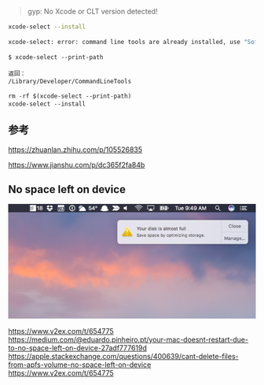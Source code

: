 > gyp: No Xcode or CLT version detected!

```bash
xcode-select --install
```

```bash
xcode-select: error: command line tools are already installed, use "Software Update" to install updates
```

```shell
$ xcode-select --print-path

返回：
/Library/Developer/CommandLineTools
```

```shell
rm -rf $(xcode-select --print-path)
xcode-select --install
```

## 参考

https://zhuanlan.zhihu.com/p/105526835

https://www.jianshu.com/p/dc365f2fa84b

## No space left on device

![Image for post](./images/Mac-FQA/Wjat9fqwp71hg.png)

https://www.v2ex.com/t/654775
https://medium.com/@eduardo.pinheiro.pt/your-mac-doesnt-restart-due-to-no-space-left-on-device-27adf777619d
https://apple.stackexchange.com/questions/400639/cant-delete-files-from-apfs-volume-no-space-left-on-device
https://www.v2ex.com/t/654775
